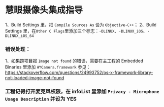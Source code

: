 #  慧眼摄像头集成指导

1、Build Settings 里，把 `Compile Sources As`  设为 `Objective-C++`；
2、Build Settings 里，在`Other C Flags`里添加三个标志：`-DLINUX`、`-DLINUX_iOS`、`-DLINUX_iOS_64`



### 错误处理：
1、如果跑项目报 `Image not found` 的错误，需要在主工程的 Embedded Binaries 里添加 `HYCamera.framework`
参见：https://stackoverflow.com/questions/24993752/os-x-framework-library-not-loaded-image-not-found


### 工程记得打开麦克风权限，在 infoList 里添加 `Privacy - Microphone Usage Description` 并设为 YES
